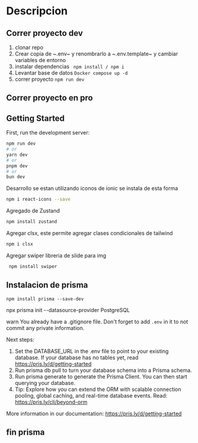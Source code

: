 # Descripcion

## Correr proyecto dev

1. clonar repo
2. Crear copia de ~.env~ y renombrarlo a ~.env.template~ y cambiar variables de entorno
3. instalar dependencias ``` npm install / npm i```
4. Levantar base de datos ```Docker compose up -d```
5.  correr proyecto ``` npm run dev ```

## Correr proyecto en pro




## Getting Started

First, run the development server:

```bash
npm run dev
# or
yarn dev
# or
pnpm dev
# or
bun dev
```


Desarrollo
 se estan utilizando iconos de ionic
 se instala de esta forma

 ```bash
 npm i react-icons --save
```
 
 Agregado de Zustand

 ```bash
 npm install zustand
```


 Agregar clsx, este permite agregar clases condicionales de tailwind

 ```bash
 npm i clsx
```

 Agregar swiper libreria de slide para img

```bash
 npm install swiper
```

## Instalacion de prisma

```
npm install prisma --save-dev
```
npx prisma init --datasource-provider PostgreSQL

warn You already have a .gitignore file. Don't forget to add `.env` in it to not commit any private information.

Next steps:
1. Set the DATABASE_URL in the .env file to point to your existing database. If your database has no tables yet, read https://pris.ly/d/getting-started
2. Run prisma db pull to turn your database schema into a Prisma schema.
3. Run prisma generate to generate the Prisma Client. You can then start querying your database.
4. Tip: Explore how you can extend the ORM with scalable connection pooling, global caching, and real-time database events. Read: https://pris.ly/cli/beyond-orm

More information in our documentation:
https://pris.ly/d/getting-started

## fin prisma